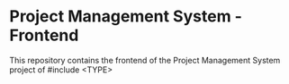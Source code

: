 # Project Management System - Frontend
This repository contains the frontend of the Project Management System project of #include &lt;TYPE&gt;
